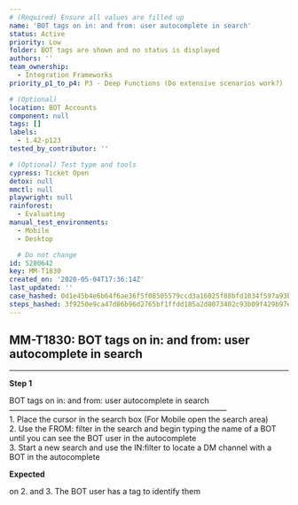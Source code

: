 ```yaml
---
# (Required) Ensure all values are filled up
name: 'BOT tags on in: and from: user autocomplete in search'
status: Active
priority: Low
folder: BOT tags are shown and no status is displayed
authors: ''
team_ownership:
  - Integration Frameworks
priority_p1_to_p4: P3 - Deep Functions (Do extensive scenarios work?)

# (Optional)
location: BOT Accounts
component: null
tags: []
labels:
  - 1.42-p123
tested_by_contributor: ''

# (Optional) Test type and tools
cypress: Ticket Open
detox: null
mmctl: null
playwright: null
rainforest:
  - Evaluating
manual_test_environments:
  - Mobile
  - Desktop

  # Do not change
id: 5280642
key: MM-T1830
created_on: '2020-05-04T17:36:14Z'
last_updated: ''
case_hashed: 0d1e45b4e6b64f6ae36f5f08505579ccd3a16025f88bfd1034f597a93b491c71fe5c681a16d30a5d33d65c94b392b182
steps_hashed: 3f9250e9ca47d86b96d2765bf1ffdd185a2d8073402c93b09f429b97eda89f31df51104e7c55f001bacef98dac9aa371
---
```


<!-- (Auto-generated) Based on frontmatter's "key" and "name" -->

## MM-T1830: BOT tags on in: and from: user autocomplete in search

---

**Step 1**

BOT tags on in: and from: user autocomplete in search\
————————————————————————————\
1\. Place the cursor in the search box (For Mobile open the search area)\
2\. Use the FROM: filter in the search and begin typing the name of a BOT until you can see the BOT user in the autocomplete\
3\. Start a new search and use the IN:filter to locate a DM channel with a BOT in the autocomplete

**Expected**

on 2. and 3. The BOT user has a tag to identify them
